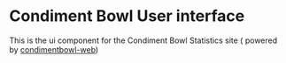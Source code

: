 # Condiment Bowl User interface
This is the ui component for the Condiment Bowl Statistics site ( powered by [condimentbowl-web][cb-web])

[cb-web]: https://github.com/ellefjus000/condimentbowl-web